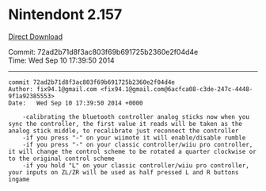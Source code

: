 # Nintendont 2.157
[Direct Download](./Nintendont.zip)

Commit: 72ad2b71d8f3ac803f69b691725b2360e2f04d4e  
Time: Wed Sep 10 17:39:50 2014   

-----

```
commit 72ad2b71d8f3ac803f69b691725b2360e2f04d4e
Author: fix94.1@gmail.com <fix94.1@gmail.com@6acfca08-c3de-247c-4448-9f1a92385553>
Date:   Wed Sep 10 17:39:50 2014 +0000

    -calibrating the bluetooth controller analog sticks now when you sync the controller, the first value it reads will be taken as the analog stick middle, to recalibrate just reconnect the controller
    -if you press "-" on your wiimote it will enable/disable rumble
    -if you press "-" on your classic controller/wiiu pro controller, it will change the control scheme to be rotated a quarter clockwise or to the original control scheme
    -if you hold "L" on your classic controller/wiiu pro controller, your inputs on ZL/ZR will be used as half pressed L and R buttons ingame
```

